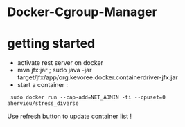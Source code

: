 Docker-Cgroup-Manager
=====================
# getting started
* activate rest server on docker
* mvn jfx:jar ; sudo java -jar target/jfx/app/org.kevoree.docker.containerdriver-jfx.jar
* start a container :
```
 sudo docker run --cap-add=NET_ADMIN -ti --cpuset=0 ahervieu/stress_diverse
```
Use refresh button to update container list !
